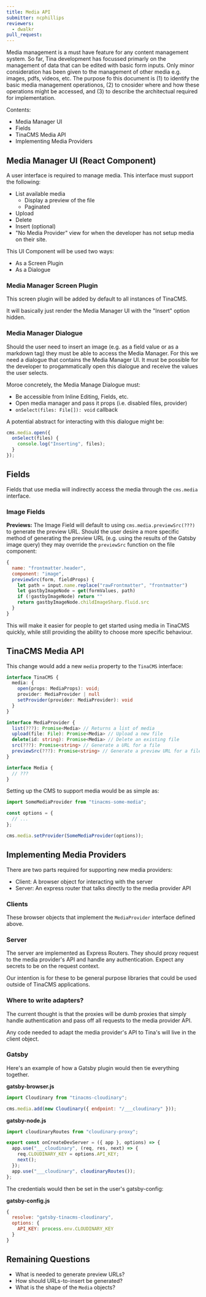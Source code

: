 ```yaml
---
title: Media API
submitter: ncphillips
reviewers:
  - dwalkr
pull_request:
---
```


Media management is a must have feature for any content management system. So far, Tina development has focussed primarly on the management of data that can be edited with basic form inputs. Only minor consideration has been given to the management of other media e.g. images, pdfs, videos, etc. The purpose fo this document is (1) to identify the basic media management operationos, (2) to cnosider where and how these operations might be accessed, and (3) to describe the architectual required for implementation.

Contents:

- Media Manager UI
- Fields
- TinaCMS Media API
- Implementing Media Providers

## Media Manager UI (React Component)

A user interface is required to manage media. This interface must support the following:

- List available media
  - Display a preview of the file
  - Paginated
- Upload
- Delete
- Insert (optional)
- "No Media Provider" view for when the developer has not setup media on their site.

This UI Component will be used two ways:

- As a Screen Plugin
- As a Dialogue

### Media Manager Screen Plugin

This screen plugin will be added by default to all instances of TinaCMS.

It will basically just render the Media Manager UI with the "Insert" option hidden.

### Media Manager Dialogue

Should the user need to insert an image (e.g. as a field value or as a markdown tag) they must be able to access the Media Manager. For this we need a dialogue that contains the Media Manager UI. It must be possible for the developer to progammatically open this dialogue and receive the values the user selects.

Moroe concretely, the Media Manage Dialogue must:

- Be accessible from Inline Editing, Fields, etc.
- Open media manager and pass it props (i.e. disabled files, provider)
- `onSelect(files: File[]): void` callback

A potential abstract for interacting with this dialogue might be:

```ts
cms.media.open({
  onSelect(files) {
    console.log("Inserting", files);
  }
});
```

## Fields

Fields that use media will indirectly access the media through the `cms.media` interface.

### Image Fields

**Previews:** The Image Field will default to using `cms.media.previewSrc(???)` to generate the preview URL. Should the user desire a more specific method of generating the preview URL (e.g. using the results of the Gatsby image query) they may override the `previewSrc` function on the file component:

```js
{
  name: "frontmatter.header",
  component: "image",
  previewSrc(form, fieldProps) {
    let path = input.name.replace("rawFrontmatter", "frontmatter")
    let gastbyImageNode = get(formValues, path)
    if (!gastbyImageNode) return ""
    return gastbyImageNode.childImageSharp.fluid.src
  }
}
```

This will make it easier for people to get started using media in TinaCMS quickly, while still providing the ability to choose more specific behaviour.

## TinaCMS Media API

This change would add a new `media` property to the `TinaCMS` interface:

```ts
interface TinaCMS {
  media: {
    open(props: MediaProps): void;
    provider: MediaProvider | null
    setProvider(provider: MediaProvider): void
  }
}

interface MediaProvider {
  list(???): Promise<Media> // Returns a list of media
  upload(file: File): Promise<Media> // Upload a new file
  delete(id: string): Promise<Media> // Delete an existing file
  src(???): Promise<string> // Generate a URL for a file
  previewSrc(???): Promise<string> // Generate a preview URL for a file
}

interface Media {
  // ???
}
```

Setting up the CMS to support media would be as simple as:

```js
import SomeMediaProvider from "tinacms-some-media";

const options = {
  // ...
};

cms.media.setProvider(SomeMediaProvider(options));
```

## Implementing Media Providers

There are two parts required for supporting new media providers:

- Client: A browser object for interacting with the server
- Server: An express router that talks directly to the media provider API

### Clients

These browser objects that implement the `MediaProvider` interface defined above.

### Server

The server are implemented as Express Routers. They should proxy request to the media provider's API and handle any authentication. Expect any secrets to be on the request context.

Our intention is for these to be general purpose libraries that could be used outside of TinaCMS applications.

### Where to write adapters?

The current thought is that the proxies will be dumb proxies that simply handle authentication and pass off all requests to the media provider API.

Any code needed to adapt the media provider's API to Tina's will live in the client object.

### Gatsby

Here's an example of how a Gatsby plugin would then tie everything together.

**gatsby-browser.js**

```js
import Cloudinary from "tinacms-cloudinary";

cms.media.add(new Cloudinary({ endpoint: "/___cloudinary" }));
```

**gatsby-node.js**

```js
import cloudinaryRoutes from "cloudinary-proxy";

export const onCreateDevServer = ({ app }, options) => {
  app.use("___cloudinary", (req, res, next) => {
    req.CLOUDINARY_KEY = options.API_KEY;
    next();
  });
  app.use("___cloudinary", cloudinaryRoutes());
};
```

The credentials would then be set in the user's gatsby-config:

**gatsby-config.js**

```js
{
  resolve: "gatsby-tinacms-cloudinary",
  options: {
    API_KEY: process.env.CLOUDINARY_KEY
  }
}
```

## Remaining Questions

- What is needed to generate preview URLs?
- How should URLs-to-insert be generated?
- What is the shape of the `Media` objects?
